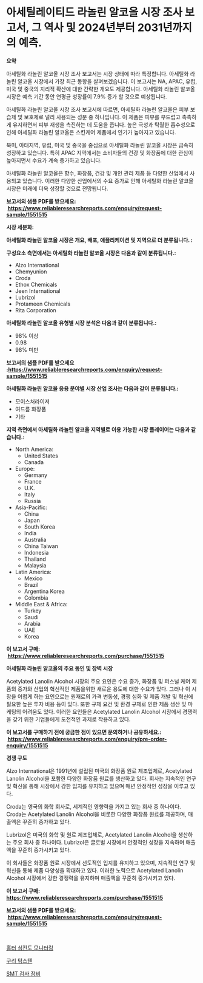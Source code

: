 <p><h1>아세틸레이티드 라놀린 알코올 시장 조사 보고서, 그 역사 및 2024년부터 2031년까지의 예측.</h1></p><p><strong>요약</strong></p>
<p><p>아세틸화 라놀린 알코올 시장 조사 보고서는 시장 상태에 따라 특정합니다. 아세틸화 라놀린 알코올 시장에서 가장 최근 동향을 살펴보겠습니다. 이 보고서는 NA, APAC, 유럽, 미국 및 중국의 지리적 확산에 대한 간략한 개요도 제공합니다. 아세틸화 라놀린 알코올 시장은 예측 기간 동안 연평균 성장률이 7.9% 증가 할 것으로 예상됩니다.</p><p>아세틸화 라놀린 알코올 시장 조사 보고서에 따르면, 아세틸화 라놀린 알코올은 피부 보습제 및 보호제로 널리 사용되는 성분 중 하나입니다. 이 제품은 피부를 부드럽고 촉촉하게 유지하면서 피부 재생을 촉진하는 데 도움을 줍니다. 높은 극성과 탁월한 흡수성으로 인해 아세틸화 라놀린 알코올은 스킨케어 제품에서 인기가 높아지고 있습니다.</p><p>북미, 아태지역, 유럽, 미국 및 중국을 중심으로 아세틸화 라놀린 알코올 시장은 급속히 성장하고 있습니다. 특히 APAC 지역에서는 소비자들의 건강 및 화장품에 대한 관심이 높아지면서 수요가 계속 증가하고 있습니다.</p><p>아세틸화 라놀린 알코올은 향수, 화장품, 건강 및 개인 관리 제품 등 다양한 산업에서 사용되고 있습니다. 이러한 다양한 산업에서의 수요 증가로 인해 아세틸화 라놀린 알코올 시장은 미래에 더욱 성장할 것으로 전망됩니다.</p></p>
<p><strong>보고서의 샘플 PDF를 받으세요: &nbsp;<a href="https://www.reliableresearchreports.com/enquiry/request-sample/1551515">https://www.reliableresearchreports.com/enquiry/request-sample/1551515</a></strong></p>
<p><strong>시장 세분화:</strong></p>
<p><strong> 아세틸화 라놀린 알코올 시장은 개요, 배포, 애플리케이션 및 지역으로 더 분류됩니다. :</strong></p>
<p><strong>구성요소 측면에서는 아세틸화 라놀린 알코올 시장은 다음과 같이 분류됩니다.:</strong></p>
<p><ul><li>Alzo International</li><li>Chemyunion</li><li>Croda</li><li>Ethox Chemicals</li><li>Jeen International</li><li>Lubrizol</li><li>Protameen Chemicals</li><li>Rita Corporation</li></ul></p>
<p><strong> 아세틸화 라놀린 알코올 유형별 시장 분석은 다음과 같이 분류됩니다.:</strong></p>
<p><ul><li>98% 이상</li><li>0.98</li><li>98% 미만</li></ul></p>
<p><strong>보고서의 샘플 PDF를 받으세요 :<a href="https://www.reliableresearchreports.com/enquiry/request-sample/1551515">https://www.reliableresearchreports.com/enquiry/request-sample/1551515</a></strong></p>
<p><strong> 아세틸화 라놀린 알코올 응용 분야별 시장 산업 조사는 다음과 같이 분류됩니다.:</strong></p>
<p><ul><li>모이스처라이저</li><li>여드름 화장품</li><li>기타</li></ul></p>
<p><strong>지역 측면에서 아세틸화 라놀린 알코올 지역별로 이용 가능한 시장 플레이어는 다음과 같습니다.:</strong></p>
<p><ul>
    <li>
        North America:
        <ul>
            <li>United States</li>
            <li>Canada</li>
        </ul>
    </li>
    <li>
        Europe:
        <ul>
            <li>Germany</li>
            <li>France</li>
            <li>U.K.</li>
            <li>Italy</li>
            <li>Russia</li>
        </ul>
    </li>
    <li>
        Asia-Pacific:
        <ul>
            <li>China</li>
            <li>Japan</li>
            <li>South Korea</li>
            <li>India</li>
            <li>Australia</li>
            <li>China Taiwan</li>
            <li>Indonesia</li>
            <li>Thailand</li>
            <li>Malaysia</li>
        </ul>
    </li>
    <li>
        Latin America:
        <ul>
            <li>Mexico</li>
            <li>Brazil</li>
            <li>Argentina Korea</li>
            <li>Colombia</li>
        </ul>
    </li>
    <li>
        Middle East & Africa:
        <ul>
            <li>Turkey</li>
            <li>Saudi</li>
            <li>Arabia</li>
            <li>UAE</li>
            <li>Korea</li>
        </ul>
    </li>
    </ul></p>
<p><strong>이 보고서 구매: &nbsp;<a href="https://www.reliableresearchreports.com/purchase/1551515">https://www.reliableresearchreports.com/purchase/1551515</a></strong></p>
<p><strong>아세틸화 라놀린 알코올의 주요 동인 및 장벽 시장</strong></p>
<p><p>Acetylated Lanolin Alcohol 시장의 주요 요인은 수요 증가, 화장품 및 퍼스널 케어 제품의 증가와 산업의 혁신적인 제품을위한 새로운 용도에 대한 수요가 있다. 그러나 이 시장을 어렵게 하는 요인으로는 원재료의 가격 변동성, 경쟁 심화 및 제품 개발 및 혁신에 필요한 높은 투자 비용 등이 있다. 또한 규제 요건 및 환경 규제로 인한 제품 생산 및 마케팅의 어려움도 있다. 이러한 요인들은 Acetylated Lanolin Alcohol 시장에서 경쟁력을 갖기 위한 기업들에게 도전적인 과제로 작용하고 있다.</p></p>
<p><strong>이 보고서를 구매하기 전에 궁금한 점이 있으면 문의하거나 공유하세요.: &nbsp;<a href="https://www.reliableresearchreports.com/enquiry/pre-order-enquiry/1551515">https://www.reliableresearchreports.com/enquiry/pre-order-enquiry/1551515</a></strong></p>
<p><strong>경쟁 구도</strong></p>
<p><p>Alzo International은 1991년에 설립된 미국의 화장품 원료 제조업체로, Acetylated Lanolin Alcohol을 포함한 다양한 화장품 원료를 생산하고 있다. 회사는 지속적인 연구 및 혁신을 통해 시장에서 강한 입지를 유지하고 있으며 매년 안정적인 성장을 이루고 있다.</p><p>Croda는 영국의 화학 회사로, 세계적인 영향력을 가지고 있는 회사 중 하나이다. Croda는 Acetylated Lanolin Alcohol을 비롯한 다양한 화장품 원료를 제공하며, 매출액은 꾸준히 증가하고 있다.</p><p>Lubrizol은 미국의 화학 및 원료 제조업체로, Acetylated Lanolin Alcohol을 생산하는 주요 회사 중 하나이다. Lubrizol은 글로벌 시장에서 안정적인 성장을 지속하며 매출액을 꾸준히 증가시키고 있다.</p><p>이 회사들은 화장품 원료 시장에서 선도적인 입지를 유지하고 있으며, 지속적인 연구 및 혁신을 통해 제품 다양성을 확대하고 있다. 이러한 노력으로 Acetylated Lanolin Alcohol 시장에서 강한 경쟁력을 유지하며 매출액을 꾸준히 증가시키고 있다.</p></p>
<p><strong>이 보고서 구매: &nbsp; <a href="https://www.reliableresearchreports.com/purchase/1551515">https://www.reliableresearchreports.com/purchase/1551515</a></strong></p>
<p><strong>보고서의 샘플 PDF를 받으세요: &nbsp;<a href="https://www.reliableresearchreports.com/enquiry/request-sample/1551515">https://www.reliableresearchreports.com/enquiry/request-sample/1551515</a></strong><strong></strong></p>
<p>&nbsp;</p>
<p><p><a href="https://github.com/vseigx30c9a1j/Market-Research-Report-List-1/blob/main/81869526956.md">홀터 심전도 모니터링</a></p><p><a href="https://github.com/plelbej847484502/Market-Research-Report-List-1/blob/main/55761246955.md">구리 텅스텐</a></p><p><a href="https://github.com/wallacBahrtyinger567686/Market-Research-Report-List-1/blob/main/62857936954.md">SMT 검사 장비</a></p></p>